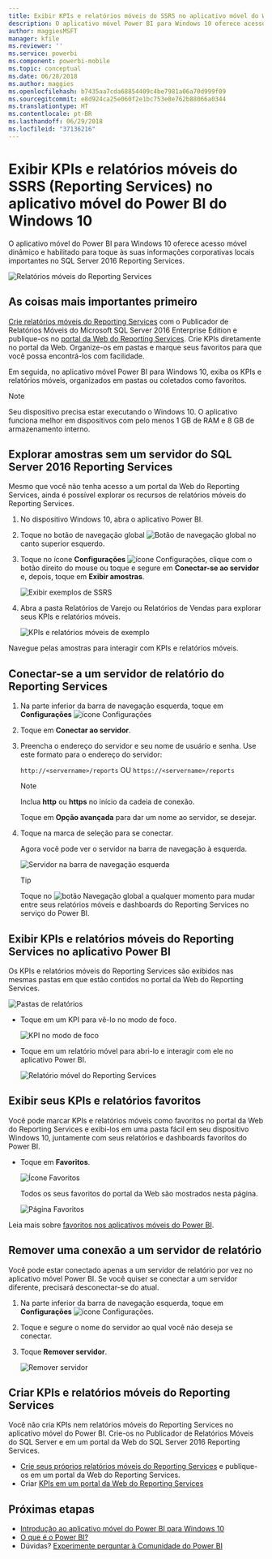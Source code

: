 ```yaml
---
title: Exibir KPIs e relatórios móveis do SSRS no aplicativo móvel do Windows 10 – Power BI
description: O aplicativo móvel Power BI para Windows 10 oferece acesso móvel dinâmico e habilitado para toque às suas informações corporativas locais importantes.
author: maggiesMSFT
manager: kfile
ms.reviewer: ''
ms.service: powerbi
ms.component: powerbi-mobile
ms.topic: conceptual
ms.date: 06/28/2018
ms.author: maggies
ms.openlocfilehash: b7435aa7cda68854409c4be7981a06a70d999f09
ms.sourcegitcommit: e8d924ca25e060f2e1bc753e8e762b88066a0344
ms.translationtype: HT
ms.contentlocale: pt-BR
ms.lasthandoff: 06/29/2018
ms.locfileid: "37136216"
---
```

# <a name="view-reporting-services-ssrs-mobile-reports-and-kpis-in-the-windows-10-power-bi-mobile-app"></a>Exibir KPIs e relatórios móveis do SSRS (Reporting Services) no aplicativo móvel do Power BI do Windows 10
O aplicativo móvel do Power BI para Windows 10 oferece acesso móvel dinâmico e habilitado para toque às suas informações corporativas locais importantes no SQL Server 2016 Reporting Services. 

![Relatórios móveis do Reporting Services](media/mobile-app-windows-10-ssrs-kpis-mobile-reports/power-bi-ssrs-mobile-report.png)

## <a name="first-things-first"></a>As coisas mais importantes primeiro
[Crie relatórios móveis do Reporting Services](https://msdn.microsoft.com/library/mt652547.aspx) com o Publicador de Relatórios Móveis do Microsoft SQL Server 2016 Enterprise Edition e publique-os no [portal da Web do Reporting Services](https://msdn.microsoft.com/library/mt637133.aspx). Crie KPIs diretamente no portal da Web. Organize-os em pastas e marque seus favoritos para que você possa encontrá-los com facilidade. 

Em seguida, no aplicativo móvel Power BI para Windows 10, exiba os KPIs e relatórios móveis, organizados em pastas ou coletados como favoritos. 

> [!NOTE]
> Seu dispositivo precisa estar executando o Windows 10. O aplicativo funciona melhor em dispositivos com pelo menos 1 GB de RAM e 8 GB de armazenamento interno.
> 
> 

## <a name="explore-samples-without-a-sql-server-2016-reporting-services-server"></a>Explorar amostras sem um servidor do SQL Server 2016 Reporting Services
Mesmo que você não tenha acesso a um portal da Web do Reporting Services, ainda é possível explorar os recursos de relatórios móveis do Reporting Services.

1. No dispositivo Windows 10, abra o aplicativo Power BI.
2. Toque no botão de navegação global ![Botão de navegação global](media/mobile-app-windows-10-ssrs-kpis-mobile-reports/powerbi_windows10_options_icon.png) no canto superior esquerdo.
3. Toque no ícone **Configurações** ![ícone Configurações](media/mobile-app-windows-10-ssrs-kpis-mobile-reports/power-bi-settings-icon.png), clique com o botão direito do mouse ou toque e segure em **Conectar-se ao servidor** e, depois, toque em **Exibir amostras**.
   
   ![Exibir exemplos de SSRS](media/mobile-app-windows-10-ssrs-kpis-mobile-reports/power-bi-win10-connect-ssrs-samples.png)
4. Abra a pasta Relatórios de Varejo ou Relatórios de Vendas para explorar seus KPIs e relatórios móveis.
   
   ![KPIs e relatórios móveis de exemplo](media/mobile-app-windows-10-ssrs-kpis-mobile-reports/power-bi-win10-ssrs-sample-kpis.png)

Navegue pelas amostras para interagir com KPIs e relatórios móveis.

## <a name="connect-to-a-reporting-services-report-server"></a>Conectar-se a um servidor de relatório do Reporting Services
1. Na parte inferior da barra de navegação esquerda, toque em **Configurações** ![ícone Configurações](media/mobile-app-windows-10-ssrs-kpis-mobile-reports/power-bi-settings-icon.png)
2. Toque em **Conectar ao servidor**.
3. Preencha o endereço do servidor e seu nome de usuário e senha. Use este formato para o endereço do servidor:
   
     `http://<servername>/reports` OU `https://<servername>/reports`
   
   > [!NOTE]
   > Inclua **http** ou **https** no início da cadeia de conexão.
   > 
   > 
   
    Toque em **Opção avançada** para dar um nome ao servidor, se desejar.
4. Toque na marca de seleção para se conectar. 
   
   Agora você pode ver o servidor na barra de navegação à esquerda.
   
   ![Servidor na barra de navegação esquerda](media/mobile-app-windows-10-ssrs-kpis-mobile-reports/power-bi-ssrs-mobile-report-server.png)
   
   >[!TIP]
   >Toque no ![botão Navegação global](media/mobile-app-windows-10-ssrs-kpis-mobile-reports/powerbi_windows10_options_icon.png) a qualquer momento para mudar entre seus relatórios móveis e dashboards do Reporting Services no serviço do Power BI. 
   > 

## <a name="view-reporting-services-kpis-and-mobile-reports-in-the-power-bi-app"></a>Exibir KPIs e relatórios móveis do Reporting Services no aplicativo Power BI
Os KPIs e relatórios móveis do Reporting Services são exibidos nas mesmas pastas em que estão contidos no portal da Web do Reporting Services.

![Pastas de relatórios](media/mobile-app-windows-10-ssrs-kpis-mobile-reports/power-bi-ssrs-mobile-report-folders.png)

* Toque em um KPI para vê-lo no modo de foco.
  
    ![KPI no modo de foco](media/mobile-app-windows-10-ssrs-kpis-mobile-reports/power-bi-ssrs-mobile-report-kpis.png)
* Toque em um relatório móvel para abri-lo e interagir com ele no aplicativo Power BI.
  
    ![Relatório móvel do Reporting Services](media/mobile-app-windows-10-ssrs-kpis-mobile-reports/power-bi-ssrs-mobile-report.png)

## <a name="view-your-favorite-kpis-and-reports"></a>Exibir seus KPIs e relatórios favoritos
Você pode marcar KPIs e relatórios móveis como favoritos no portal da Web do Reporting Services e exibi-los em uma pasta fácil em seu dispositivo Windows 10, juntamente com seus relatórios e dashboards favoritos do Power BI.

* Toque em **Favoritos**.
  
   ![Ícone Favoritos](media/mobile-app-windows-10-ssrs-kpis-mobile-reports/power-bi-ssrs-mobile-report-favorite-menu.png)
  
   Todos os seus favoritos do portal da Web são mostrados nesta página.
  
   ![Página Favoritos](media/mobile-app-windows-10-ssrs-kpis-mobile-reports/power-bi-windows-10-ssrs-favorites.png)

Leia mais sobre [favoritos nos aplicativos móveis do Power BI](mobile-apps-favorites.md).

## <a name="remove-a-connection-to-a-report-server"></a>Remover uma conexão a um servidor de relatório
Você pode estar conectado apenas a um servidor de relatório por vez no aplicativo móvel Power BI. Se você quiser se conectar a um servidor diferente, precisará desconectar-se do atual.

1. Na parte inferior da barra de navegação esquerda, toque em **Configurações** ![ícone Configurações](media/mobile-app-windows-10-ssrs-kpis-mobile-reports/power-bi-settings-icon.png).
2. Toque e segure o nome do servidor ao qual você não deseja se conectar.
3. Toque **Remover servidor**.
   
    ![Remover servidor](media/mobile-app-windows-10-ssrs-kpis-mobile-reports/power-bi-windows-10-ssrs-remove-server-menu.png)

## <a name="create-reporting-services-mobile-reports-and-kpis"></a>Criar KPIs e relatórios móveis do Reporting Services
Você não cria KPIs nem relatórios móveis do Reporting Services no aplicativo móvel do Power BI. Crie-os no Publicador de Relatórios Móveis do SQL Server e em um portal da Web do SQL Server 2016 Reporting Services.

* [Crie seus próprios relatórios móveis do Reporting Services](https://msdn.microsoft.com/library/mt652547.aspx) e publique-os em um portal da Web do Reporting Services.
* Criar [KPIs em um portal da Web do Reporting Services](https://msdn.microsoft.com/library/mt683632.aspx)

## <a name="next-steps"></a>Próximas etapas
* [Introdução ao aplicativo móvel do Power BI para Windows 10](mobile-windows-10-phone-app-get-started.md)  
* [O que é o Power BI?](power-bi-overview.md)  
* Dúvidas? [Experimente perguntar à Comunidade do Power BI](http://community.powerbi.com/)

